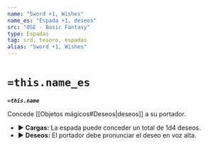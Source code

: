 ```yaml
---
name: "Sword +1, Wishes"
name_es: "Espada +1, deseos"
src: "OSE - Basic Fantasy"
type: Espadas
tag: srd, tesoro, espadas
alias: "Sword +1, Wishes"
---
```

# `=this.name_es` 

**_`=this.name`_**

Concede [[Objetos mágicos#Deseos|deseos]] a su portador. 
- ▶ **Cargas:** La espada puede conceder un total de 1d4 deseos. 
- ▶ **Deseos:** El portador debe pronunciar el deseo en voz alta.

